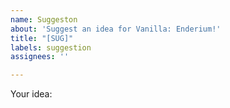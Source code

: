 ```yaml
---
name: Suggeston
about: 'Suggest an idea for Vanilla: Enderium!'
title: "[SUG]"
labels: suggestion
assignees: ''

---
```


Your idea:
